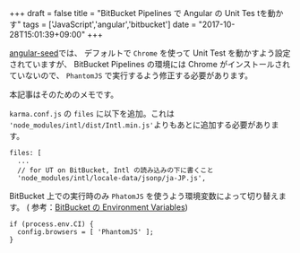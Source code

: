 +++
draft = false
title = "BitBucket Pipelines で Angular の Unit Tes tを動かす"
tags = ['JavaScript','angular','bitbucket']
date = "2017-10-28T15:01:39+09:00"
+++

[angular-seed](https://github.com/mgechev/angular-seed)では、
デフォルトで `Chrome` を使って Unit Test を動かすよう設定されていますが、
BitBucket Pipelines の環境には Chrome がインストールされていないので、
`PhantomJS` で実行するよう修正する必要があります。

本記事はそのためのメモです。

<!--more-->

`karma.conf.js` の `files` に以下を追加。これは `'node_modules/intl/dist/Intl.min.js'`よりもあとに追加する必要があります。

```
files: [
  ...
  // for UT on BitBucket, Intl の読み込みの下に書くこと
  'node_modules/intl/locale-data/jsonp/ja-JP.js',
```

BitBucket 上での実行時のみ `PhatomJS` を使うよう環境変数によって切り替えます。
( 参考：[BitBucket の Environment Variables](https://confluence.atlassian.com/bitbucket/environment-variables-794502608.html))

```
if (process.env.CI) {
  config.browsers = [ 'PhantomJS' ];
}
```
